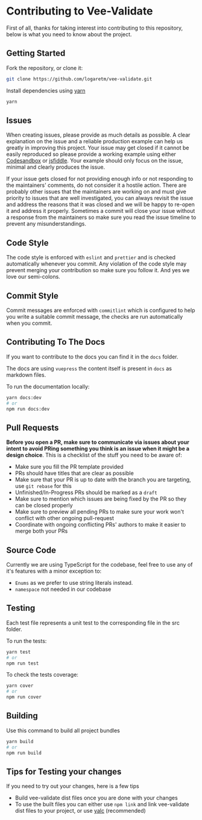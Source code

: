 # Contributing to Vee-Validate

First of all, thanks for taking interest into contributing to this repository, below is what you need to know about the project.

## Getting Started

Fork the repository, or clone it:

```bash
git clone https://github.com/logaretm/vee-validate.git
```

Install dependencies using [yarn](https://yarnpkg.com)

```bash
yarn
```

## Issues

When creating issues, please provide as much details as possible. A clear explanation on the issue and a reliable production example can help us greatly in improving this project. Your issue may get closed if it cannot be easily reproduced so please provide a working example using either [Codesandbox](https://codesandbox.io/) or [jsfiddle](https://jsfiddle.net/). Your example should only focus on the issue, minimal and clearly produces the issue.

If your issue gets closed for not providing enough info or not responding to the maintainers' comments, do not consider it a hostile action. There are probably other issues that the maintainers are working on and must give priority to issues that are well investigated, you can always revisit the issue and address the reasons that it was closed and we will be happy to re-open it and address it properly. Sometimes a commit will close your issue without a response from the maintainers so make sure you read the issue timeline to prevent any misunderstandings.

## Code Style

The code style is enforced with `eslint` and `prettier` and is checked automatically whenever you commit. Any violation of the code style may prevent merging your contribution so make sure you follow it. And yes we love our semi-colons.

## Commit Style

Commit messages are enforced with `commitlint` which is configured to help you write a suitable commit message, the checks are run automatically when you commit.

## Contributing To The Docs

If you want to contribute to the docs you can find it in the `docs` folder.

The docs are using `vuepress` the content itself is present in `docs` as markdown files.

To run the documentation locally:

```bash
yarn docs:dev
# or
npm run docs:dev
```

## Pull Requests

**Before you open a PR, make sure to communicate via issues about your intent to avoid PRing something you think is an issue when it might be a design choice**. This is a checklist of the stuff you need to be aware of:

- Make sure you fill the PR template provided
- PRs should have titles that are clear as possible
- Make sure that your PR is up to date with the branch you are targeting, use `git rebase` for this
- Unfinished/In-Progress PRs should be marked as a `draft`
- Make sure to mention which issues are being fixed by the PR so they can be closed properly
- Make sure to preview all pending PRs to make sure your work won't conflict with other ongoing pull-request
- Coordinate with ongoing conflicting PRs' authors to make it easier to merge both your PRs

## Source Code

Currently we are using TypeScript for the codebase, feel free to use any of it's features with a minor exception to:

- `Enums` as we prefer to use string literals instead.
- `namespace` not needed in our codebase

## Testing

Each test file represents a unit test to the corresponding file in the src folder.

To run the tests:

```bash
yarn test
# or
npm run test
```

To check the tests coverage:

```bash
yarn cover
# or
npm run cover
```

## Building

Use this command to build all project bundles

```bash
yarn build
# or
npm run build
```

## Tips for Testing your changes

If you need to try out your changes, here is a few tips

- Build vee-validate dist files once you are done with your changes
- To use the built files you can either use `npm link` and link vee-validate dist files to your project, or use [yalc](https://github.com/whitecolor/yalc) (recommended)
